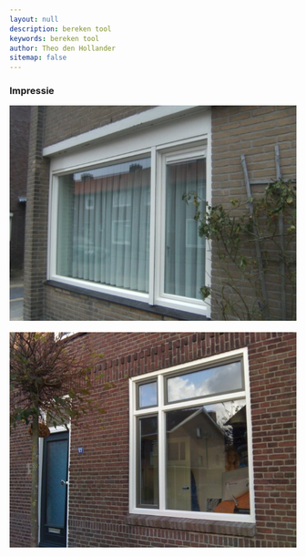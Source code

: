 ```yaml
---
layout: null
description: bereken tool
keywords: bereken tool
author: Theo den Hollander
sitemap: false
---
```

<h3>Impressie</h3>
<img src='/img/referenties/kunststof_kozijnen2.jpg'>
<br /><br />
<img src='/img/referenties/kunststof_kozijnen.jpg'>

